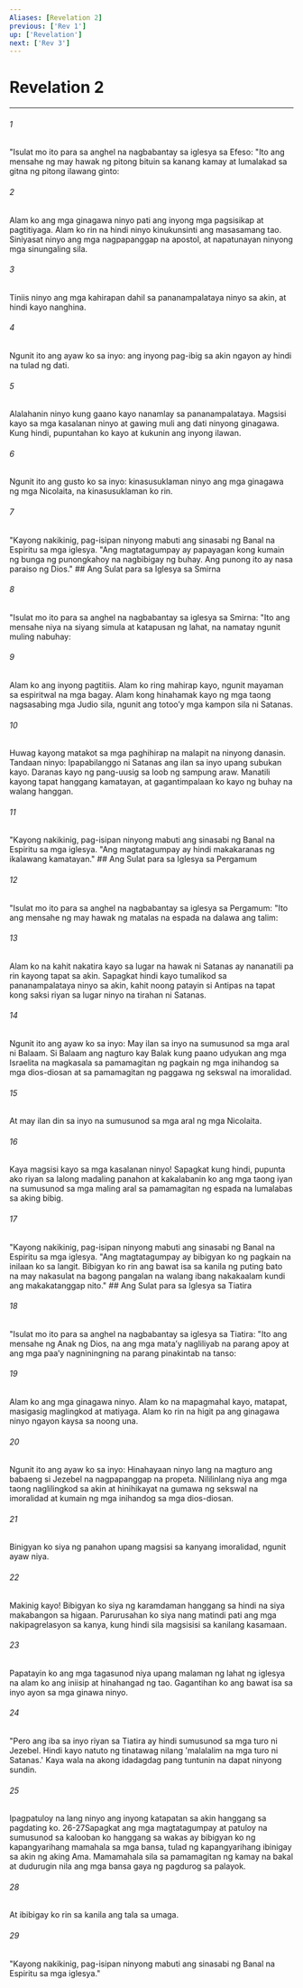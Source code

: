 ```yaml
---
Aliases: [Revelation 2]
previous: ['Rev 1']
up: ['Revelation']
next: ['Rev 3']
---
```

# Revelation 2

***






















###### 1 










"Isulat mo ito para sa anghel na nagbabantay sa iglesya sa Efeso: "Ito ang mensahe ng may hawak ng pitong bituin sa kanang kamay at lumalakad sa gitna ng pitong ilawang ginto: 





















###### 2 










Alam ko ang mga ginagawa ninyo pati ang inyong mga pagsisikap at pagtitiyaga. Alam ko rin na hindi ninyo kinukunsinti ang masasamang tao. Siniyasat ninyo ang mga nagpapanggap na apostol, at napatunayan ninyong mga sinungaling sila. 





















###### 3 










Tiniis ninyo ang mga kahirapan dahil sa pananampalataya ninyo sa akin, at hindi kayo nanghina. 





















###### 4 










Ngunit ito ang ayaw ko sa inyo: ang inyong pag-ibig sa akin ngayon ay hindi na tulad ng dati. 





















###### 5 










Alalahanin ninyo kung gaano kayo nanamlay sa pananampalataya. Magsisi kayo sa mga kasalanan ninyo at gawing muli ang dati ninyong ginagawa. Kung hindi, pupuntahan ko kayo at kukunin ang inyong ilawan. 





















###### 6 










Ngunit ito ang gusto ko sa inyo: kinasusuklaman ninyo ang mga ginagawa ng mga Nicolaita, na kinasusuklaman ko rin. 





















###### 7 










"Kayong nakikinig, pag-isipan ninyong mabuti ang sinasabi ng Banal na Espiritu sa mga iglesya. "Ang magtatagumpay ay papayagan kong kumain ng bunga ng punongkahoy na nagbibigay ng buhay. Ang punong ito ay nasa paraiso ng Dios." ## Ang Sulat para sa Iglesya sa Smirna 





















###### 8 










"Isulat mo ito para sa anghel na nagbabantay sa iglesya sa Smirna: "Ito ang mensahe niya na siyang simula at katapusan ng lahat, na namatay ngunit muling nabuhay: 





















###### 9 










Alam ko ang inyong pagtitiis. Alam ko ring mahirap kayo, ngunit mayaman sa espiritwal na mga bagay. Alam kong hinahamak kayo ng mga taong nagsasabing mga Judio sila, ngunit ang totooʼy mga kampon sila ni Satanas. 





















###### 10 










Huwag kayong matakot sa mga paghihirap na malapit na ninyong danasin. Tandaan ninyo: Ipapabilanggo ni Satanas ang ilan sa inyo upang subukan kayo. Daranas kayo ng pang-uusig sa loob ng sampung araw. Manatili kayong tapat hanggang kamatayan, at gagantimpalaan ko kayo ng buhay na walang hanggan. 





















###### 11 










"Kayong nakikinig, pag-isipan ninyong mabuti ang sinasabi ng Banal na Espiritu sa mga iglesya. "Ang magtatagumpay ay hindi makakaranas ng ikalawang kamatayan." ## Ang Sulat para sa Iglesya sa Pergamum 





















###### 12 










"Isulat mo ito para sa anghel na nagbabantay sa iglesya sa Pergamum: "Ito ang mensahe ng may hawak ng matalas na espada na dalawa ang talim: 





















###### 13 










Alam ko na kahit nakatira kayo sa lugar na hawak ni Satanas ay nananatili pa rin kayong tapat sa akin. Sapagkat hindi kayo tumalikod sa pananampalataya ninyo sa akin, kahit noong patayin si Antipas na tapat kong saksi riyan sa lugar ninyo na tirahan ni Satanas. 





















###### 14 










Ngunit ito ang ayaw ko sa inyo: May ilan sa inyo na sumusunod sa mga aral ni Balaam. Si Balaam ang nagturo kay Balak kung paano udyukan ang mga Israelita na magkasala sa pamamagitan ng pagkain ng mga inihandog sa mga dios-diosan at sa pamamagitan ng paggawa ng sekswal na imoralidad. 





















###### 15 










At may ilan din sa inyo na sumusunod sa mga aral ng mga Nicolaita. 





















###### 16 










Kaya magsisi kayo sa mga kasalanan ninyo! Sapagkat kung hindi, pupunta ako riyan sa lalong madaling panahon at kakalabanin ko ang mga taong iyan na sumusunod sa mga maling aral sa pamamagitan ng espada na lumalabas sa aking bibig. 





















###### 17 










"Kayong nakikinig, pag-isipan ninyong mabuti ang sinasabi ng Banal na Espiritu sa mga iglesya. "Ang magtatagumpay ay bibigyan ko ng pagkain na inilaan ko sa langit. Bibigyan ko rin ang bawat isa sa kanila ng puting bato na may nakasulat na bagong pangalan na walang ibang nakakaalam kundi ang makakatanggap nito." ## Ang Sulat para sa Iglesya sa Tiatira 





















###### 18 










"Isulat mo ito para sa anghel na nagbabantay sa iglesya sa Tiatira: "Ito ang mensahe ng Anak ng Dios, na ang mga mataʼy nagliliyab na parang apoy at ang mga paaʼy nagniningning na parang pinakintab na tanso: 





















###### 19 










Alam ko ang mga ginagawa ninyo. Alam ko na mapagmahal kayo, matapat, masigasig maglingkod at matiyaga. Alam ko rin na higit pa ang ginagawa ninyo ngayon kaysa sa noong una. 





















###### 20 










Ngunit ito ang ayaw ko sa inyo: Hinahayaan ninyo lang na magturo ang babaeng si Jezebel na nagpapanggap na propeta. Nililinlang niya ang mga taong naglilingkod sa akin at hinihikayat na gumawa ng sekswal na imoralidad at kumain ng mga inihandog sa mga dios-diosan. 





















###### 21 










Binigyan ko siya ng panahon upang magsisi sa kanyang imoralidad, ngunit ayaw niya. 





















###### 22 










Makinig kayo! Bibigyan ko siya ng karamdaman hanggang sa hindi na siya makabangon sa higaan. Parurusahan ko siya nang matindi pati ang mga nakipagrelasyon sa kanya, kung hindi sila magsisisi sa kanilang kasamaan. 





















###### 23 










Papatayin ko ang mga tagasunod niya upang malaman ng lahat ng iglesya na alam ko ang iniisip at hinahangad ng tao. Gagantihan ko ang bawat isa sa inyo ayon sa mga ginawa ninyo. 





















###### 24 










"Pero ang iba sa inyo riyan sa Tiatira ay hindi sumusunod sa mga turo ni Jezebel. Hindi kayo natuto ng tinatawag nilang 'malalalim na mga turo ni Satanas.' Kaya wala na akong idadagdag pang tuntunin na dapat ninyong sundin. 





















###### 25 










Ipagpatuloy na lang ninyo ang inyong katapatan sa akin hanggang sa pagdating ko. 26-27Sapagkat ang mga magtatagumpay at patuloy na sumusunod sa kalooban ko hanggang sa wakas ay bibigyan ko ng kapangyarihang mamahala sa mga bansa, tulad ng kapangyarihang ibinigay sa akin ng aking Ama. Mamamahala sila sa pamamagitan ng kamay na bakal at dudurugin nila ang mga bansa gaya ng pagdurog sa palayok. 





















###### 28 










At ibibigay ko rin sa kanila ang tala sa umaga. 





















###### 29 










"Kayong nakikinig, pag-isipan ninyong mabuti ang sinasabi ng Banal na Espiritu sa mga iglesya."
